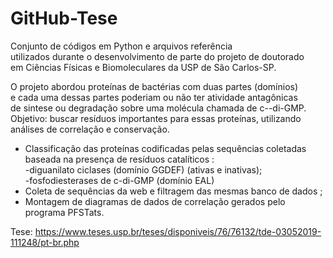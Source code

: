 # GitHub-Tese
Conjunto de códigos em Python e arquivos referência<br>
utilizados durante o desenvolvimento de parte do projeto de doutorado <br>
em Ciências Físicas e Biomoleculares da USP de São Carlos-SP.<br>

O projeto abordou proteínas de bactérias com duas partes (domínios) <br>
e cada uma dessas partes poderiam ou não ter atividade antagônicas  <br>
de sintese ou degradação sobre uma molécula chamada de c--di-GMP.  <br>
Objetivo: buscar resíduos importantes para essas proteínas, utilizando  <br>
análises de correlação e conservação.
- Classificação das proteínas codificadas pelas sequências coletadas
baseada na presença de resíduos catalíticos :  
  -diguanilato ciclases (domínio GGDEF) (ativas e inativas); <br>
  -fosfodiesterases de c-di-GMP (domínio EAL)
- Coleta de sequências da web e filtragem das mesmas
banco de dados ;
- Montagem de diagramas de dados de correlação gerados pelo programa
PFSTats.  <br>

Tese: https://www.teses.usp.br/teses/disponiveis/76/76132/tde-03052019-111248/pt-br.php
